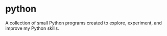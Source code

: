 # python
A collection of small Python programs created to explore, experiment, and improve my Python skills.
